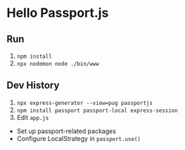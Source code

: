 # Hello Passport.js

## Run

1. `npm install`
1. `npx nodemon node ./bin/www`

## Dev History

1. `npx express-generator --view=pug passportjs`
1. `npm install passport passport-local express-session`
1. Edit `app.js`
  - Set up passport-related packages
  - Configure LocalStrategy in `passport.use()`